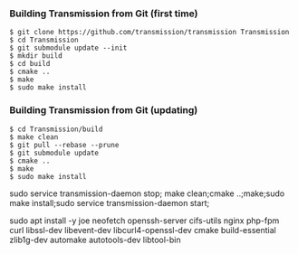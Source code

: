 ### Building Transmission from Git (first time)

    $ git clone https://github.com/transmission/transmission Transmission
    $ cd Transmission
    $ git submodule update --init
    $ mkdir build
    $ cd build
    $ cmake ..
    $ make
    $ sudo make install

### Building Transmission from Git (updating)

    $ cd Transmission/build
    $ make clean
    $ git pull --rebase --prune
    $ git submodule update
    $ cmake ..
    $ make
    $ sudo make install

sudo service transmission-daemon stop; make clean;cmake ..;make;sudo make install;sudo service transmission-daemon start; 


sudo apt install -y joe neofetch openssh-server cifs-utils nginx php-fpm curl libssl-dev libevent-dev libcurl4-openssl-dev cmake build-essential zlib1g-dev automake autotools-dev libtool-bin

